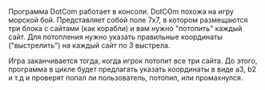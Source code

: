 ﻿Программа DotCom работает в консоли. DotCOm похожа на игру морской бой. Представляет собой поле 7x7, в котором размещаются три блока с сайтами (как корабли) и вам нужно "потопить" каждый сайт. Для потопления нужно указать правильные координаты ("выстрелить") на каждый сайт по 3 выстрела.

Игра заканчивается тогда, когда игрок потопит все три сайта. До этого, программа в цикле будет предлагать указать координаты в виде a3, b2 и т.д и проверят попал ли пользователь, потопил, или промахнулся.